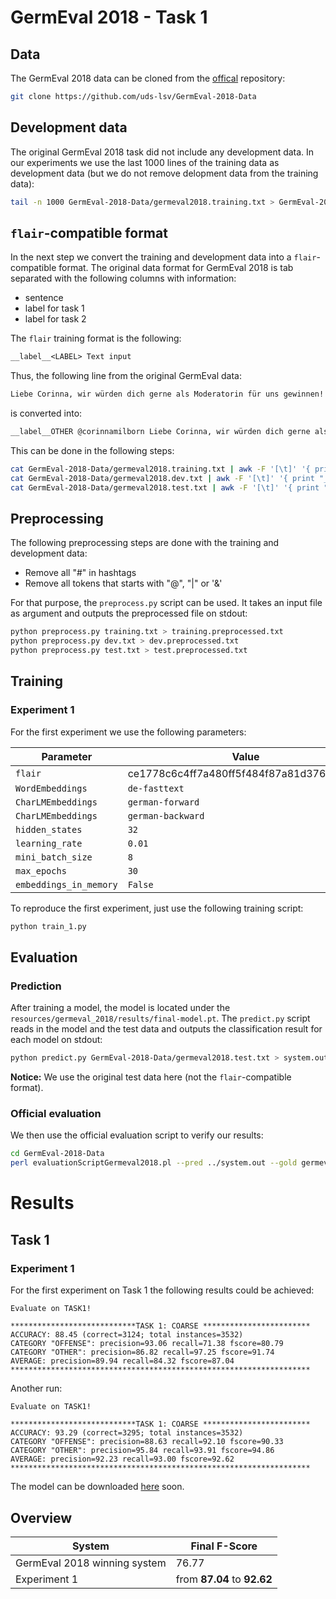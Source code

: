 # GermEval 2018 - Task 1

## Data

The GermEval 2018 data can be cloned from the [offical](https://github.com/uds-lsv/GermEval-2018-Data)
repository:

```bash
git clone https://github.com/uds-lsv/GermEval-2018-Data
```

## Development data

The original GermEval 2018 task did not include any development data.
In our experiments we use the last 1000 lines of the training data as
development data (but we do not remove delopment data from the training data):

```bash
tail -n 1000 GermEval-2018-Data/germeval2018.training.txt > GermEval-2018-Data/germeval2018.dev.txt
```

## `flair`-compatible format

In the next step we convert the training and development data into a
`flair`-compatible format. The original data format for GermEval 2018 is
tab separated with the following columns with information:

* sentence
* label for task 1
* label for task 2

The `flair` training format is the following:

```txt
__label__<LABEL> Text input
```

Thus, the following line from the original GermEval data:

```txt
Liebe Corinna, wir würden dich gerne als Moderatorin für uns gewinnen! Wärst du begeisterbar? OTHER OTHER
```

is converted into:

```txt
__label__OTHER @corinnamilborn Liebe Corinna, wir würden dich gerne als Moderatorin für uns gewinnen! Wärst du begeisterbar?
```

This can be done in the following steps:

```bash
cat GermEval-2018-Data/germeval2018.training.txt | awk -F '[\t]' '{ print "__label__" $2,$1 }' > training.txt
cat GermEval-2018-Data/germeval2018.dev.txt | awk -F '[\t]' '{ print "__label__" $2,$1 }' > dev.txt
cat GermEval-2018-Data/germeval2018.test.txt | awk -F '[\t]' '{ print "__label__" $2,$1 }' > test.txt
```

## Preprocessing

The following preprocessing steps are done with the training and development
data:

* Remove all "#" in hashtags
* Remove all tokens that starts with "@", "|" or '&'

For that purpose, the `preprocess.py` script can be used. It takes an input
file as argument and outputs the preprocessed file on stdout:

```bash
python preprocess.py training.txt > training.preprocessed.txt
python preprocess.py dev.txt > dev.preprocessed.txt
python preprocess.py test.txt > test.preprocessed.txt
```

## Training

### Experiment 1

For the first experiment we use the following parameters:

| Parameter              | Value
| ---------------------- | -----
| `flair`                | ce1778c6c4ff7a480ff5f484f87a81d3769a5871
| `WordEmbeddings`       | `de-fasttext`
| `CharLMEmbeddings`     | `german-forward`
| `CharLMEmbeddings`     | `german-backward`
| `hidden_states`        | `32`
| `learning_rate`        | `0.01`
| `mini_batch_size`      | `8`
| `max_epochs`           | `30`
| `embeddings_in_memory` | `False`

To reproduce the first experiment, just use the following training script:

```bash
python train_1.py
```

## Evaluation

### Prediction

After training a model, the model is located under the
`resources/germeval_2018/results/final-model.pt`. The `predict.py` script reads
in the model and the test data and outputs the classification result for each
model on stdout:

```bash
python predict.py GermEval-2018-Data/germeval2018.test.txt > system.out
```

**Notice:** We use the original test data here (not the `flair`-compatible
format).

### Official evaluation

We then use the official evaluation script to verify our results:

```bash
cd GermEval-2018-Data
perl evaluationScriptGermeval2018.pl --pred ../system.out --gold germeval2018.test.txt --task 1
```

# Results

## Task 1

### Experiment 1

For the first experiment on Task 1 the following results could be achieved:

```text
Evaluate on TASK1!

****************************TASK 1: COARSE ************************
ACCURACY: 88.45 (correct=3124; total instances=3532)
CATEGORY "OFFENSE": precision=93.06 recall=71.38 fscore=80.79
CATEGORY "OTHER": precision=86.82 recall=97.25 fscore=91.74
AVERAGE: precision=89.94 recall=84.32 fscore=87.04
*******************************************************************
```

Another run:

```text
Evaluate on TASK1!

****************************TASK 1: COARSE ************************
ACCURACY: 93.29 (correct=3295; total instances=3532)
CATEGORY "OFFENSE": precision=88.63 recall=92.10 fscore=90.33
CATEGORY "OTHER": precision=95.84 recall=93.91 fscore=94.86
AVERAGE: precision=92.23 recall=93.00 fscore=92.62
*******************************************************************
```

The model can be downloaded
[here](https://schweter.eu/cloud/flair-experiments/germeval2018-experiment-1-final-model.tar.xz) soon.

## Overview

| System                       | Final F-Score
| ---------------------------- | ---------------------------
| GermEval 2018 winning system | 76.77
| Experiment 1                 | from **87.04** to **92.62**
